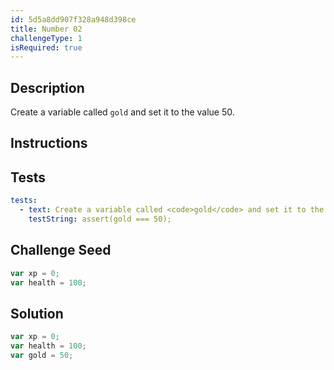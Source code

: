 ```yaml
---
id: 5d5a8dd907f328a948d398ce
title: Number 02
challengeType: 1
isRequired: true
---
```


## Description
<section id='description'>
Create a variable called <code>gold</code> and set it to the value 50.
</section>

## Instructions
<section id='instructions'>

</section>

## Tests
<section id='tests'>

```yml
tests:
  - text: Create a variable called <code>gold</code> and set it to the value 50.
    testString: assert(gold === 50);

```

</section>

## Challenge Seed
<section id='challengeSeed'>

<div id='js-seed'>

```js
var xp = 0;
var health = 100;
```

</div>


</section>

## Solution
<section id='solution'>


```js
var xp = 0;
var health = 100;
var gold = 50;
```

</section>

